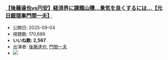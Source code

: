 ### [【後藤達也vs円安】経済界に課題山積...景気を良くするには…【元日銀理事門間一夫】](https://www.youtube.com/watch?v=SJzr8wS2qAw)
-   公開日: 2025-09-04
-   視聴数: 170,686
-   **いいね数: 2,567**
-   出演者: [後藤達也](/rehacq_fan/people/後藤達也 "wikilink"), [門間一夫](/rehacq_fan/people/門間一夫 "wikilink")
- [![](https://img.youtube.com/vi/SJzr8wS2qAw/hqdefault.jpg)](https://www.youtube.com/watch?v=SJzr8wS2qAw)
